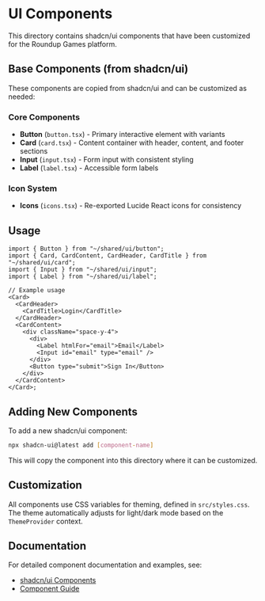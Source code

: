 # UI Components

This directory contains shadcn/ui components that have been customized for the Roundup Games platform.

## Base Components (from shadcn/ui)

These components are copied from shadcn/ui and can be customized as needed:

### Core Components

- **Button** (`button.tsx`) - Primary interactive element with variants
- **Card** (`card.tsx`) - Content container with header, content, and footer sections
- **Input** (`input.tsx`) - Form input with consistent styling
- **Label** (`label.tsx`) - Accessible form labels

### Icon System

- **Icons** (`icons.tsx`) - Re-exported Lucide React icons for consistency

## Usage

```tsx
import { Button } from "~/shared/ui/button";
import { Card, CardContent, CardHeader, CardTitle } from "~/shared/ui/card";
import { Input } from "~/shared/ui/input";
import { Label } from "~/shared/ui/label";

// Example usage
<Card>
  <CardHeader>
    <CardTitle>Login</CardTitle>
  </CardHeader>
  <CardContent>
    <div className="space-y-4">
      <div>
        <Label htmlFor="email">Email</Label>
        <Input id="email" type="email" />
      </div>
      <Button type="submit">Sign In</Button>
    </div>
  </CardContent>
</Card>;
```

## Adding New Components

To add a new shadcn/ui component:

```bash
npx shadcn-ui@latest add [component-name]
```

This will copy the component into this directory where it can be customized.

## Customization

All components use CSS variables for theming, defined in `src/styles.css`. The theme automatically adjusts for light/dark mode based on the `ThemeProvider` context.

## Documentation

For detailed component documentation and examples, see:

- [shadcn/ui Components](https://ui.shadcn.com/docs/components)
- [Component Guide](../../../docs/roundup-games-plan/ui-flows/component-guide.md)
